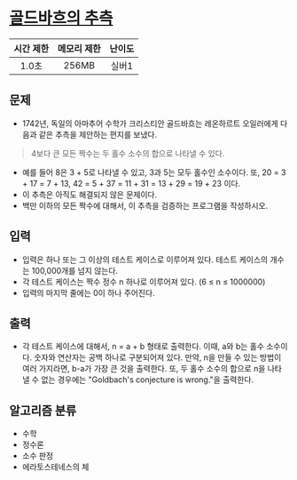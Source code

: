 # [골드바흐의 추측](https://www.acmicpc.net/problem/6588)

|시간 제한|메모리 제한|난이도|
|:-------:|:--------:|:----:|
|1.0초|256MB|실버1|

## 문제
- 1742년, 독일의 아마추어 수학가 크리스티안 골드바흐는 레온하르트 오일러에게 다음과 같은 추측을 제안하는 편지를 보냈다.

> 4보다 큰 모든 짝수는 두 홀수 소수의 합으로 나타낼 수 있다.

- 예를 들어 8은 3 + 5로 나타낼 수 있고, 3과 5는 모두 홀수인 소수이다. 또, 20 = 3 + 17 = 7 + 13, 42 = 5 + 37 = 11 + 31 = 13 + 29 = 19 + 23 이다.
- 이 추측은 아직도 해결되지 않은 문제이다.
- 백만 이하의 모든 짝수에 대해서, 이 추측을 검증하는 프로그램을 작성하시오.

## 입력
- 입력은 하나 또는 그 이상의 테스트 케이스로 이루어져 있다. 테스트 케이스의 개수는 100,000개를 넘지 않는다.
- 각 테스트 케이스는 짝수 정수 n 하나로 이루어져 있다. (6 ≤ n ≤ 1000000)
- 입력의 마지막 줄에는 0이 하나 주어진다.

## 출력
- 각 테스트 케이스에 대해서, n = a + b 형태로 출력한다. 이때, a와 b는 홀수 소수이다. 숫자와 연산자는 공백 하나로 구분되어져 있다. 만약, n을 만들 수 있는 방법이 여러 가지라면, b-a가 가장 큰 것을 출력한다. 또, 두 홀수 소수의 합으로 n을 나타낼 수 없는 경우에는 "Goldbach's conjecture is wrong."을 출력한다.

## 알고리즘 분류
 - 수학
 - 정수론
 - 소수 판정
 - 에라토스테네스의 체